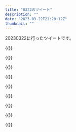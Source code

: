 ```yaml
---
title: "0322のツイート"
description: ""
date: "2023-03-22T21:20:12Z"
thumbnail: ""
---
```

20230322に行ったツイートです。
<!--more-->
{{<tweetlike text="小学校は春休みか" screenname="jme/k.h (@JME_KH)" url="https://twitter.com/JME_KH/status/1638311692894638080?ref_src=twsrc%5Etfw" date="March 21 2023">}}

{{<tweetlike text="シン仮面ライダー普通に？面白かったから前日端の　真の安らぎはこの世になく を購入\n一応読み忘れなければwebで読んでたけど見た後だと脳内で博士やら母親を実写に当てはめようとしてそれだけでちょっと面白くなってくる" screenname="jme/k.h (@JME_KH)" url="https://twitter.com/JME_KH/status/1638327504447627264?ref_src=twsrc%5Etfw" date="March 21 2023">}}

{{<tweetlike text="まあ、そういう方向の一番のおもしろポイントはサソリとKだと思うけど" screenname="jme/k.h (@JME_KH)" url="https://twitter.com/JME_KH/status/1638327681484988416?ref_src=twsrc%5Etfw" date="March 21 2023">}}

{{<tweetlike text="DH解除、みなれないから面白い" screenname="jme/k.h (@JME_KH)" url="https://twitter.com/JME_KH/status/1638368849514098690?ref_src=twsrc%5Etfw" date="March 21 2023">}}

{{<tweetlike text="おお、勝ったｒすごい" screenname="jme/k.h (@JME_KH)" url="https://twitter.com/JME_KH/status/1638370961505542145?ref_src=twsrc%5Etfw" date="March 21 2023">}}

{{<tweetlike text="これで3月31日にも投げるのか" screenname="jme/k.h (@JME_KH)" url="https://twitter.com/JME_KH/status/1638378563178221571?ref_src=twsrc%5Etfw" date="March 21 2023">}}

{{<tweetlike text="野球、小学生時代しかやってないから変化球の見え方とか全くわからない" screenname="jme/k.h (@JME_KH)" url="https://twitter.com/JME_KH/status/1638390490621181952?ref_src=twsrc%5Etfw" date="March 22 2023">}}

{{<tweetlike text="ライザ、戦闘システムをちゃんと覚えてないな\nというか理解してなかった可能性もある" screenname="jme/k.h (@JME_KH)" url="https://twitter.com/JME_KH/status/1638407213671936003?ref_src=twsrc%5Etfw" date="March 22 2023">}}

{{<tweetlike text="ウクライナの公邸かなんかだからそういう場面でもでることあるんだな" screenname="jme/k.h (@JME_KH)" url="https://twitter.com/JME_KH/status/1638465002112974850?ref_src=twsrc%5Etfw" date="March 22 2023">}}

